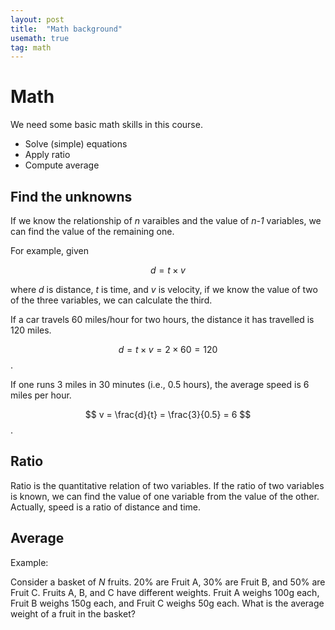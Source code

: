 ```yaml
---
layout: post
title:  "Math background" 
usemath: true
tag: math
---
```


# Math 

We need some basic math skills in this course.

* Solve (simple) equations 
* Apply ratio
* Compute average

## Find the unknowns 

If we know the relationship of _n_ varaibles and the value of _n-1_ variables,
we can find the value of the remaining one.

For example, given

$$ d = t \times v $$

where $d$ is distance, $t$ is time, and $v$ is velocity, if 
we know the value of two of the three variables, we can calculate the third.

If a car travels 60 miles/hour for two hours, the distance it has travelled
is 120 miles.

$$ d = t \times v = 2 \times 60 = 120$$.

If one runs 3 miles in 30 minutes (i.e., 0.5 hours), the average speed is 6 miles
per hour. 

$$ v = \frac{d}{t} = \frac{3}{0.5} = 6 $$.  

## Ratio

Ratio is the quantitative relation of two variables. If the ratio of two variables is known, 
we can find the value of one variable from the value of the other. Actually, speed is a 
ratio of distance and time. 

## Average

Example:

Consider a basket of $N$ fruits. 20\% are Fruit A, 30\% are Fruit B, and 50\% are Fruit C.
Fruits A, B, and C have different weights. Fruit A weighs 100g each, Fruit B weighs	150g each, 
and Fruit C weighs 50g each. What is the average weight of a fruit in the basket?

